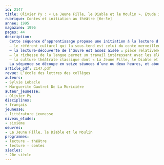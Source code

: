 ```yaml
---
id: 2147
title: Olivier Py : « La Jeune Fille, le Diable et le Moulin ». Étude intégrale 
rubrique: Contes et initiation au théâtre [6e-5e]
annee: 1995
magazine: 1996
pages: 44
description: 
  Cette séquence d’apprentissage propose une initiation à la lecture d’une œuvre théâtrale intégrale en classe de sixième. La pièce présente plusieurs avantages pour des élèves de sixième :
  – le référent culturel qui la sous-tend est celui du conte merveilleux, domaine souvent familier aux élèves de cet âge ;
  – la lecture-découverte de l’œuvre est assez aisée : pièce relativement courte, vocabulaire accessible ;
  – la richesse de la langue permet un travail intéressant avec les élèves ;
  – la culture théâtrale classique dont « La Jeune Fille, le Diable et le Moulin » est empreint permet d’ébaucher un travail sur le théâtre classique qui sera développé dans les années suivantes du collège.
  La séquence se découpe en seize séances d’une ou deux heures, et aborde quatre aspects : rhétorique, narratif, thématique et jeu de l’acteur. En fin d’article, un travail d’initiation à différentes versions du mythe de Faust est proposé.
article_pdf: 2147.pdf
revue: L’école des lettres des collèges
auteurs:
- Sylvie Lebacle
- Marguerite Gautret De La Moricière
auteur_jeunesse:
- Olivier Py
disciplines:
- français
jeunesse:
- littérature jeunesse
niveau_etudes:
- sixième
oeuvres:
- La Jeune Fille, le Diable et le Moulin
programmes:
- lecture - théâtre
- lecture - contes
siecles:
- 20e siècle
---
```

